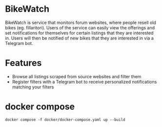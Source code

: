 # BikeWatch

BikeWatch is service that monitors forum websites, where people resell old bikes (eg. fillaritori). Users of the service can easily view the offerings and set notifications for themselves for certain listings that they are interested in. Users will then be notified of new bikes that they are interested in via a Telegram bot.

# Features
- Browse all listings scraped from source websites and filter them
- Register filters with a Telegram bot to receive personalized notifications matching your filters

# docker compose

`docker compose -f docker/docker-compose.yaml up --build`

